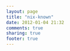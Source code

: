 ```yaml
---
layout: page
title: "nix-known"
date: 2012-01-04 21:32
comments: true
sharing: true
footer: true
---
```

